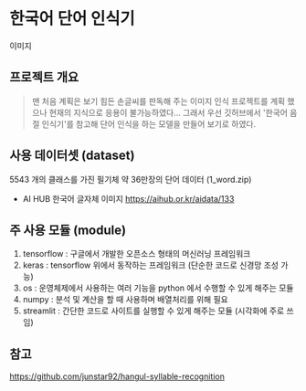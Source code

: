 # 한국어 단어 인식기
이미지

## 프로젝트 개요 
> 맨 처음 계획은 보기 힘든 손글씨를 판독해 주는 이미지 인식 프로젝트를 계획 했으나 현재의 지식으로 응용이 불가능하였다... 
> 그래서 우선 깃허브에서 '한국어 음절 인식기'를 참고해 단어 인식을 하는 모델을 만들어 보기로 하였다.

## 사용 데이터셋 (dataset)
5543 개의 클래스를 가진 필기체 약 36만장의 단어 데이터 (1_word.zip)
* AI HUB 한국어 글자체 이미지 https://aihub.or.kr/aidata/133

## 주 사용 모듈 (module)
1. tensorflow : 구글에서 개발한 오픈소스 형태의 머신러닝 프레임워크 
2. keras : tensorflow 위에서 동작하는 프레임워크 (단순한 코드로 신경망 조성 가능)
3. os : 운영체제에서 사용하는 여러 기능을 python 에서 수행할 수 있게 해주는 모듈 
4. numpy : 분석 및 계산을 할 때 사용하며 배열처리를 위해 필요 
5. streamlit : 간단한 코드로 사이트를 실행할 수 있게 해주는 모듈 (시각화에 주로 쓰임)

## 참고 
https://github.com/junstar92/hangul-syllable-recognition

